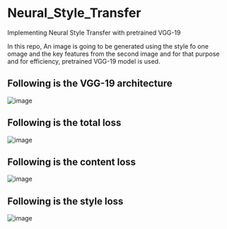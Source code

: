 # Neural_Style_Transfer
Implementing Neural Style Transfer with pretrained VGG-19

In this repo, An image is going to be generated using the style fo one omage and the key features from the second image and for that purpose and for efficiency, pretrained VGG-19 model is used. 
## Following is the VGG-19 architecture
![image](https://github.com/Aliza-Adnan/Neural_Style_Transfer/assets/113924925/2a6ae27d-b1d7-42ba-8387-bdaf22da814e)

## Following is the total loss 
![image](https://github.com/Aliza-Adnan/Neural_Style_Transfer/assets/113924925/df3d83cc-6f97-4684-8492-562cfb29f4bf)

## Following is the content loss
![image](https://github.com/Aliza-Adnan/Neural_Style_Transfer/assets/113924925/25442e29-9182-46df-b09d-af9e711ab955)

## Following is the style loss
![image](https://github.com/Aliza-Adnan/Neural_Style_Transfer/assets/113924925/fdb5df93-b41b-4d4c-a149-4f23374d064f)


